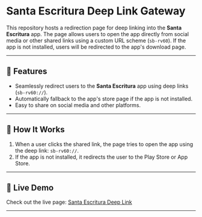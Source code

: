 # Santa Escritura Deep Link Gateway  

This repository hosts a redirection page for deep linking into the **Santa Escritura** app. The page allows users to open the app directly from social media or other shared links using a custom URL scheme (`sb-rv60`). If the app is not installed, users will be redirected to the app's download page.  

---

## 🌟 Features  
- Seamlessly redirect users to the **Santa Escritura** app using deep links (`sb-rv60://`).  
- Automatically fallback to the app's store page if the app is not installed.  
- Easy to share on social media and other platforms.  

---

## 🚀 How It Works  
1. When a user clicks the shared link, the page tries to open the app using the deep link: `sb-rv60://`.  
2. If the app is not installed, it redirects the user to the Play Store or App Store.  

---

## 🔗 Live Demo  
Check out the live page: [Santa Escritura Deep Link](https://louislam09.github.io/bible-deeplink/) 

---

<!-- ## 🛠 Setup & Hosting  
1. Clone the repository:  
   ```bash
   git clone https://github.com/your-username/your-repo-name.git
   cd your-repo-name -->
